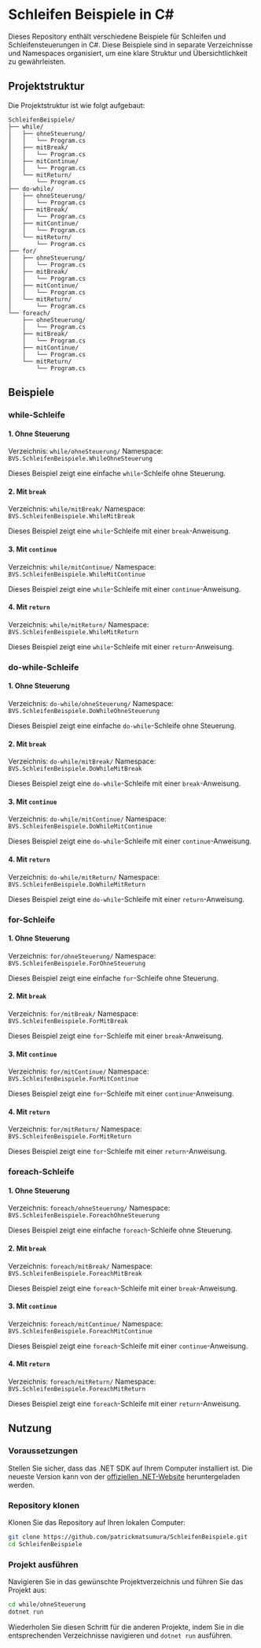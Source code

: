 # Schleifen Beispiele in C#

Dieses Repository enthält verschiedene Beispiele für Schleifen und Schleifensteuerungen in C#. Diese Beispiele sind in separate Verzeichnisse und Namespaces organisiert, um eine klare Struktur und Übersichtlichkeit zu gewährleisten.

## Projektstruktur

Die Projektstruktur ist wie folgt aufgebaut:

```
SchleifenBeispiele/
├── while/
│   ├── ohneSteuerung/
│   │   └── Program.cs
│   ├── mitBreak/
│   │   └── Program.cs
│   ├── mitContinue/
│   │   └── Program.cs
│   └── mitReturn/
│       └── Program.cs
├── do-while/
│   ├── ohneSteuerung/
│   │   └── Program.cs
│   ├── mitBreak/
│   │   └── Program.cs
│   ├── mitContinue/
│   │   └── Program.cs
│   └── mitReturn/
│       └── Program.cs
├── for/
│   ├── ohneSteuerung/
│   │   └── Program.cs
│   ├── mitBreak/
│   │   └── Program.cs
│   ├── mitContinue/
│   │   └── Program.cs
│   └── mitReturn/
│       └── Program.cs
└── foreach/
    ├── ohneSteuerung/
    │   └── Program.cs
    ├── mitBreak/
    │   └── Program.cs
    ├── mitContinue/
    │   └── Program.cs
    └── mitReturn/
        └── Program.cs
```

## Beispiele

### while-Schleife

#### 1. Ohne Steuerung
Verzeichnis: `while/ohneSteuerung/`
Namespace: `BVS.SchleifenBeispiele.WhileOhneSteuerung`

Dieses Beispiel zeigt eine einfache `while`-Schleife ohne Steuerung.

#### 2. Mit `break`
Verzeichnis: `while/mitBreak/`
Namespace: `BVS.SchleifenBeispiele.WhileMitBreak`

Dieses Beispiel zeigt eine `while`-Schleife mit einer `break`-Anweisung.

#### 3. Mit `continue`
Verzeichnis: `while/mitContinue/`
Namespace: `BVS.SchleifenBeispiele.WhileMitContinue`

Dieses Beispiel zeigt eine `while`-Schleife mit einer `continue`-Anweisung.

#### 4. Mit `return`
Verzeichnis: `while/mitReturn/`
Namespace: `BVS.SchleifenBeispiele.WhileMitReturn`

Dieses Beispiel zeigt eine `while`-Schleife mit einer `return`-Anweisung.

### do-while-Schleife

#### 1. Ohne Steuerung
Verzeichnis: `do-while/ohneSteuerung/`
Namespace: `BVS.SchleifenBeispiele.DoWhileOhneSteuerung`

Dieses Beispiel zeigt eine einfache `do-while`-Schleife ohne Steuerung.

#### 2. Mit `break`
Verzeichnis: `do-while/mitBreak/`
Namespace: `BVS.SchleifenBeispiele.DoWhileMitBreak`

Dieses Beispiel zeigt eine `do-while`-Schleife mit einer `break`-Anweisung.

#### 3. Mit `continue`
Verzeichnis: `do-while/mitContinue/`
Namespace: `BVS.SchleifenBeispiele.DoWhileMitContinue`

Dieses Beispiel zeigt eine `do-while`-Schleife mit einer `continue`-Anweisung.

#### 4. Mit `return`
Verzeichnis: `do-while/mitReturn/`
Namespace: `BVS.SchleifenBeispiele.DoWhileMitReturn`

Dieses Beispiel zeigt eine `do-while`-Schleife mit einer `return`-Anweisung.

### for-Schleife

#### 1. Ohne Steuerung
Verzeichnis: `for/ohneSteuerung/`
Namespace: `BVS.SchleifenBeispiele.ForOhneSteuerung`

Dieses Beispiel zeigt eine einfache `for`-Schleife ohne Steuerung.

#### 2. Mit `break`
Verzeichnis: `for/mitBreak/`
Namespace: `BVS.SchleifenBeispiele.ForMitBreak`

Dieses Beispiel zeigt eine `for`-Schleife mit einer `break`-Anweisung.

#### 3. Mit `continue`
Verzeichnis: `for/mitContinue/`
Namespace: `BVS.SchleifenBeispiele.ForMitContinue`

Dieses Beispiel zeigt eine `for`-Schleife mit einer `continue`-Anweisung.

#### 4. Mit `return`
Verzeichnis: `for/mitReturn/`
Namespace: `BVS.SchleifenBeispiele.ForMitReturn`

Dieses Beispiel zeigt eine `for`-Schleife mit einer `return`-Anweisung.

### foreach-Schleife

#### 1. Ohne Steuerung
Verzeichnis: `foreach/ohneSteuerung/`
Namespace: `BVS.SchleifenBeispiele.ForeachOhneSteuerung`

Dieses Beispiel zeigt eine einfache `foreach`-Schleife ohne Steuerung.

#### 2. Mit `break`
Verzeichnis: `foreach/mitBreak/`
Namespace: `BVS.SchleifenBeispiele.ForeachMitBreak`

Dieses Beispiel zeigt eine `foreach`-Schleife mit einer `break`-Anweisung.

#### 3. Mit `continue`
Verzeichnis: `foreach/mitContinue/`
Namespace: `BVS.SchleifenBeispiele.ForeachMitContinue`

Dieses Beispiel zeigt eine `foreach`-Schleife mit einer `continue`-Anweisung.

#### 4. Mit `return`
Verzeichnis: `foreach/mitReturn/`
Namespace: `BVS.SchleifenBeispiele.ForeachMitReturn`

Dieses Beispiel zeigt eine `foreach`-Schleife mit einer `return`-Anweisung.

## Nutzung

### Voraussetzungen

Stellen Sie sicher, dass das .NET SDK auf Ihrem Computer installiert ist. Die neueste Version kann von der [offiziellen .NET-Website](https://dotnet.microsoft.com/download) heruntergeladen werden.

### Repository klonen

Klonen Sie das Repository auf Ihren lokalen Computer:

```sh
git clone https://github.com/patrickmatsumura/SchleifenBeispiele.git
cd SchleifenBeispiele
```

### Projekt ausführen

Navigieren Sie in das gewünschte Projektverzeichnis und führen Sie das Projekt aus:

```sh
cd while/ohneSteuerung
dotnet run
```

Wiederholen Sie diesen Schritt für die anderen Projekte, indem Sie in die entsprechenden Verzeichnisse navigieren und `dotnet run` ausführen.